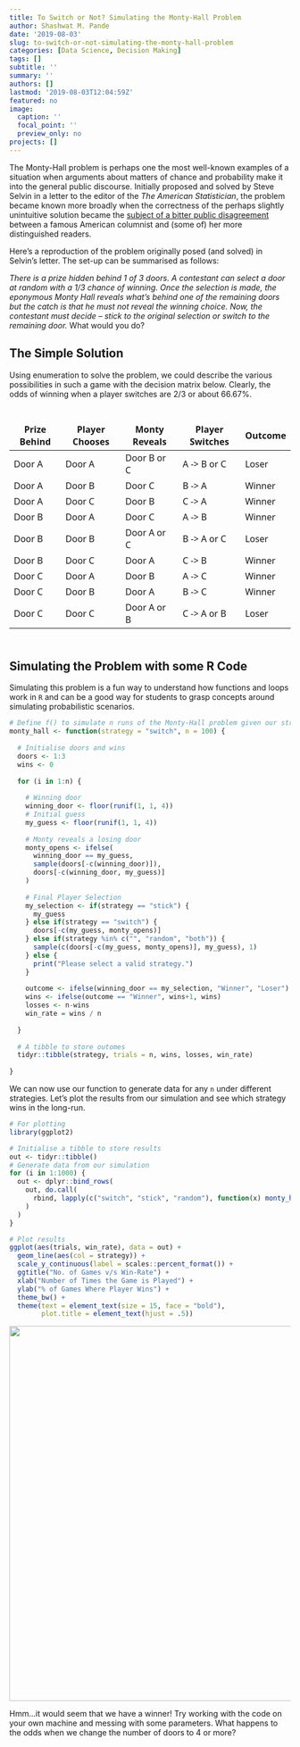 ```yaml
---
title: To Switch or Not? Simulating the Monty-Hall Problem
author: Shashwat M. Pande
date: '2019-08-03'
slug: to-switch-or-not-simulating-the-monty-hall-problem
categories: [Data Science, Decision Making]
tags: []
subtitle: ''
summary: ''
authors: []
lastmod: '2019-08-03T12:04:59Z'
featured: no
image:
  caption: ''
  focal_point: ''
  preview_only: no
projects: []
---
```


The Monty-Hall problem is perhaps one the most well-known examples of a situation when arguments about matters of chance and probability make it into the general public discourse. Initially proposed and solved by Steve Selvin in a letter to the editor of the *The American Statistician*, the problem became known more broadly when the correctness of the perhaps slightly unintuitive solution became the [subject of a bitter public disagreement](https://web.archive.org/web/20130121183432/http://marilynvossavant.com/game-show-problem/) between a famous American columnist and (some of) her more distinguished readers.

Here’s a reproduction of the problem originally posed (and solved) in Selvin’s letter. The set-up can be summarised as follows:

*There is a prize hidden behind 1 of 3 doors. A contestant can select a door at random with a 1/3 chance of winning. Once the selection is made, the eponymous Monty Hall reveals what’s behind one of the remaining doors but the catch is that he must not reveal the winning choice. Now, the contestant must decide – stick to the original selection or switch to the remaining door.* What would you do?

## The Simple Solution

Using enumeration to solve the problem, we could describe the various possibilities in such a game with the decision matrix below. Clearly, the odds of winning when a player switches are 2/3 or about 66.67%.

<div id="ivfaqdvgcw" style="padding-left:0px;padding-right:0px;padding-top:10px;padding-bottom:10px;overflow-x:auto;overflow-y:auto;width:auto;height:auto;">
<style>@import url("https://fonts.googleapis.com/css2?family=Chivo:ital,wght@0,100;0,200;0,300;0,400;0,500;0,600;0,700;0,800;0,900;1,100;1,200;1,300;1,400;1,500;1,600;1,700;1,800;1,900&display=swap");
#ivfaqdvgcw table {
  font-family: Chivo, system-ui, 'Segoe UI', Roboto, Helvetica, Arial, sans-serif, 'Apple Color Emoji', 'Segoe UI Emoji', 'Segoe UI Symbol', 'Noto Color Emoji';
  -webkit-font-smoothing: antialiased;
  -moz-osx-font-smoothing: grayscale;
}
&#10;#ivfaqdvgcw thead, #ivfaqdvgcw tbody, #ivfaqdvgcw tfoot, #ivfaqdvgcw tr, #ivfaqdvgcw td, #ivfaqdvgcw th {
  border-style: none;
}
&#10;#ivfaqdvgcw p {
  margin: 0;
  padding: 0;
}
&#10;#ivfaqdvgcw .gt_table {
  display: table;
  border-collapse: collapse;
  line-height: normal;
  margin-left: auto;
  margin-right: auto;
  color: #333333;
  font-size: 16px;
  font-weight: 300;
  font-style: normal;
  background-color: #FFFFFF;
  width: auto;
  border-top-style: none;
  border-top-width: 3px;
  border-top-color: #A8A8A8;
  border-right-style: none;
  border-right-width: 2px;
  border-right-color: #D3D3D3;
  border-bottom-style: none;
  border-bottom-width: 2px;
  border-bottom-color: #A8A8A8;
  border-left-style: none;
  border-left-width: 2px;
  border-left-color: #D3D3D3;
}
&#10;#ivfaqdvgcw .gt_caption {
  padding-top: 4px;
  padding-bottom: 4px;
}
&#10;#ivfaqdvgcw .gt_title {
  color: #333333;
  font-size: 125%;
  font-weight: initial;
  padding-top: 4px;
  padding-bottom: 4px;
  padding-left: 5px;
  padding-right: 5px;
  border-bottom-color: #FFFFFF;
  border-bottom-width: 0;
}
&#10;#ivfaqdvgcw .gt_subtitle {
  color: #333333;
  font-size: 85%;
  font-weight: initial;
  padding-top: 3px;
  padding-bottom: 5px;
  padding-left: 5px;
  padding-right: 5px;
  border-top-color: #FFFFFF;
  border-top-width: 0;
}
&#10;#ivfaqdvgcw .gt_heading {
  background-color: #FFFFFF;
  text-align: left;
  border-bottom-color: #FFFFFF;
  border-left-style: none;
  border-left-width: 1px;
  border-left-color: #D3D3D3;
  border-right-style: none;
  border-right-width: 1px;
  border-right-color: #D3D3D3;
}
&#10;#ivfaqdvgcw .gt_bottom_border {
  border-bottom-style: none;
  border-bottom-width: 2px;
  border-bottom-color: #D3D3D3;
}
&#10;#ivfaqdvgcw .gt_col_headings {
  border-top-style: none;
  border-top-width: 2px;
  border-top-color: #D3D3D3;
  border-bottom-style: solid;
  border-bottom-width: 2px;
  border-bottom-color: #000000;
  border-left-style: none;
  border-left-width: 1px;
  border-left-color: #D3D3D3;
  border-right-style: none;
  border-right-width: 1px;
  border-right-color: #D3D3D3;
}
&#10;#ivfaqdvgcw .gt_col_heading {
  color: #333333;
  background-color: #FFFFFF;
  font-size: 80%;
  font-weight: normal;
  text-transform: uppercase;
  border-left-style: none;
  border-left-width: 1px;
  border-left-color: #D3D3D3;
  border-right-style: none;
  border-right-width: 1px;
  border-right-color: #D3D3D3;
  vertical-align: bottom;
  padding-top: 5px;
  padding-bottom: 6px;
  padding-left: 5px;
  padding-right: 5px;
  overflow-x: hidden;
}
&#10;#ivfaqdvgcw .gt_column_spanner_outer {
  color: #333333;
  background-color: #FFFFFF;
  font-size: 80%;
  font-weight: normal;
  text-transform: uppercase;
  padding-top: 0;
  padding-bottom: 0;
  padding-left: 4px;
  padding-right: 4px;
}
&#10;#ivfaqdvgcw .gt_column_spanner_outer:first-child {
  padding-left: 0;
}
&#10;#ivfaqdvgcw .gt_column_spanner_outer:last-child {
  padding-right: 0;
}
&#10;#ivfaqdvgcw .gt_column_spanner {
  border-bottom-style: solid;
  border-bottom-width: 2px;
  border-bottom-color: #000000;
  vertical-align: bottom;
  padding-top: 5px;
  padding-bottom: 5px;
  overflow-x: hidden;
  display: inline-block;
  width: 100%;
}
&#10;#ivfaqdvgcw .gt_spanner_row {
  border-bottom-style: hidden;
}
&#10;#ivfaqdvgcw .gt_group_heading {
  padding-top: 8px;
  padding-bottom: 8px;
  padding-left: 5px;
  padding-right: 5px;
  color: #333333;
  background-color: #FFFFFF;
  font-size: 80%;
  font-weight: bolder;
  text-transform: uppercase;
  border-top-style: none;
  border-top-width: 2px;
  border-top-color: #000000;
  border-bottom-style: solid;
  border-bottom-width: 1px;
  border-bottom-color: #FFFFFF;
  border-left-style: none;
  border-left-width: 1px;
  border-left-color: #D3D3D3;
  border-right-style: none;
  border-right-width: 1px;
  border-right-color: #D3D3D3;
  vertical-align: middle;
  text-align: left;
}
&#10;#ivfaqdvgcw .gt_empty_group_heading {
  padding: 0.5px;
  color: #333333;
  background-color: #FFFFFF;
  font-size: 80%;
  font-weight: bolder;
  border-top-style: none;
  border-top-width: 2px;
  border-top-color: #000000;
  border-bottom-style: solid;
  border-bottom-width: 1px;
  border-bottom-color: #FFFFFF;
  vertical-align: middle;
}
&#10;#ivfaqdvgcw .gt_from_md > :first-child {
  margin-top: 0;
}
&#10;#ivfaqdvgcw .gt_from_md > :last-child {
  margin-bottom: 0;
}
&#10;#ivfaqdvgcw .gt_row {
  padding-top: 3px;
  padding-bottom: 3px;
  padding-left: 5px;
  padding-right: 5px;
  margin: 10px;
  border-top-style: solid;
  border-top-width: 1px;
  border-top-color: #D3D3D3;
  border-left-style: none;
  border-left-width: 1px;
  border-left-color: #D3D3D3;
  border-right-style: none;
  border-right-width: 1px;
  border-right-color: #D3D3D3;
  vertical-align: middle;
  overflow-x: hidden;
}
&#10;#ivfaqdvgcw .gt_stub {
  color: #333333;
  background-color: #FFFFFF;
  font-size: 80%;
  font-weight: bolder;
  text-transform: uppercase;
  border-right-style: solid;
  border-right-width: 0px;
  border-right-color: #FFFFFF;
  padding-left: 5px;
  padding-right: 5px;
}
&#10;#ivfaqdvgcw .gt_stub_row_group {
  color: #333333;
  background-color: #FFFFFF;
  font-size: 100%;
  font-weight: initial;
  text-transform: inherit;
  border-right-style: solid;
  border-right-width: 2px;
  border-right-color: #D3D3D3;
  padding-left: 5px;
  padding-right: 5px;
  vertical-align: top;
}
&#10;#ivfaqdvgcw .gt_row_group_first td {
  border-top-width: 2px;
}
&#10;#ivfaqdvgcw .gt_row_group_first th {
  border-top-width: 2px;
}
&#10;#ivfaqdvgcw .gt_summary_row {
  color: #333333;
  background-color: #FFFFFF;
  text-transform: inherit;
  padding-top: 8px;
  padding-bottom: 8px;
  padding-left: 5px;
  padding-right: 5px;
}
&#10;#ivfaqdvgcw .gt_first_summary_row {
  border-top-style: solid;
  border-top-color: #D3D3D3;
}
&#10;#ivfaqdvgcw .gt_first_summary_row.thick {
  border-top-width: 2px;
}
&#10;#ivfaqdvgcw .gt_last_summary_row {
  padding-top: 8px;
  padding-bottom: 8px;
  padding-left: 5px;
  padding-right: 5px;
  border-bottom-style: solid;
  border-bottom-width: 2px;
  border-bottom-color: #D3D3D3;
}
&#10;#ivfaqdvgcw .gt_grand_summary_row {
  color: #333333;
  background-color: #FFFFFF;
  text-transform: inherit;
  padding-top: 8px;
  padding-bottom: 8px;
  padding-left: 5px;
  padding-right: 5px;
}
&#10;#ivfaqdvgcw .gt_first_grand_summary_row {
  padding-top: 8px;
  padding-bottom: 8px;
  padding-left: 5px;
  padding-right: 5px;
  border-top-style: double;
  border-top-width: 6px;
  border-top-color: #D3D3D3;
}
&#10;#ivfaqdvgcw .gt_last_grand_summary_row_top {
  padding-top: 8px;
  padding-bottom: 8px;
  padding-left: 5px;
  padding-right: 5px;
  border-bottom-style: double;
  border-bottom-width: 6px;
  border-bottom-color: #D3D3D3;
}
&#10;#ivfaqdvgcw .gt_striped {
  background-color: rgba(128, 128, 128, 0.05);
}
&#10;#ivfaqdvgcw .gt_table_body {
  border-top-style: solid;
  border-top-width: 2px;
  border-top-color: #D3D3D3;
  border-bottom-style: solid;
  border-bottom-width: 2px;
  border-bottom-color: #D3D3D3;
}
&#10;#ivfaqdvgcw .gt_footnotes {
  color: #333333;
  background-color: #FFFFFF;
  border-bottom-style: none;
  border-bottom-width: 2px;
  border-bottom-color: #D3D3D3;
  border-left-style: none;
  border-left-width: 2px;
  border-left-color: #D3D3D3;
  border-right-style: none;
  border-right-width: 2px;
  border-right-color: #D3D3D3;
}
&#10;#ivfaqdvgcw .gt_footnote {
  margin: 0px;
  font-size: 90%;
  padding-top: 4px;
  padding-bottom: 4px;
  padding-left: 5px;
  padding-right: 5px;
}
&#10;#ivfaqdvgcw .gt_sourcenotes {
  color: #333333;
  background-color: #FFFFFF;
  border-bottom-style: none;
  border-bottom-width: 2px;
  border-bottom-color: #D3D3D3;
  border-left-style: none;
  border-left-width: 2px;
  border-left-color: #D3D3D3;
  border-right-style: none;
  border-right-width: 2px;
  border-right-color: #D3D3D3;
}
&#10;#ivfaqdvgcw .gt_sourcenote {
  font-size: 12px;
  padding-top: 4px;
  padding-bottom: 4px;
  padding-left: 5px;
  padding-right: 5px;
}
&#10;#ivfaqdvgcw .gt_left {
  text-align: left;
}
&#10;#ivfaqdvgcw .gt_center {
  text-align: center;
}
&#10;#ivfaqdvgcw .gt_right {
  text-align: right;
  font-variant-numeric: tabular-nums;
}
&#10;#ivfaqdvgcw .gt_font_normal {
  font-weight: normal;
}
&#10;#ivfaqdvgcw .gt_font_bold {
  font-weight: bold;
}
&#10;#ivfaqdvgcw .gt_font_italic {
  font-style: italic;
}
&#10;#ivfaqdvgcw .gt_super {
  font-size: 65%;
}
&#10;#ivfaqdvgcw .gt_footnote_marks {
  font-size: 75%;
  vertical-align: 0.4em;
  position: initial;
}
&#10;#ivfaqdvgcw .gt_asterisk {
  font-size: 100%;
  vertical-align: 0;
}
&#10;#ivfaqdvgcw .gt_indent_1 {
  text-indent: 5px;
}
&#10;#ivfaqdvgcw .gt_indent_2 {
  text-indent: 10px;
}
&#10;#ivfaqdvgcw .gt_indent_3 {
  text-indent: 15px;
}
&#10;#ivfaqdvgcw .gt_indent_4 {
  text-indent: 20px;
}
&#10;#ivfaqdvgcw .gt_indent_5 {
  text-indent: 25px;
}
&#10;tbody tr:last-child {
  border-bottom: 2px solid #ffffff00;
}
</style>
<table class="gt_table" data-quarto-disable-processing="false" data-quarto-bootstrap="false">
  <thead>
    &#10;    <tr class="gt_col_headings">
      <th class="gt_col_heading gt_columns_bottom_border gt_left" rowspan="1" colspan="1" style="border-top-width: 0px; border-top-style: solid; border-top-color: black;" scope="col" id="Prize Behind">Prize Behind</th>
      <th class="gt_col_heading gt_columns_bottom_border gt_left" rowspan="1" colspan="1" style="border-top-width: 0px; border-top-style: solid; border-top-color: black;" scope="col" id="Player Chooses">Player Chooses</th>
      <th class="gt_col_heading gt_columns_bottom_border gt_left" rowspan="1" colspan="1" style="border-top-width: 0px; border-top-style: solid; border-top-color: black;" scope="col" id="Monty Reveals">Monty Reveals</th>
      <th class="gt_col_heading gt_columns_bottom_border gt_left" rowspan="1" colspan="1" style="border-top-width: 0px; border-top-style: solid; border-top-color: black;" scope="col" id="Player Switches">Player Switches</th>
      <th class="gt_col_heading gt_columns_bottom_border gt_left" rowspan="1" colspan="1" style="border-top-width: 0px; border-top-style: solid; border-top-color: black;" scope="col" id="Outcome">Outcome</th>
    </tr>
  </thead>
  <tbody class="gt_table_body">
    <tr><td headers="Prize Behind" class="gt_row gt_left">Door A</td>
<td headers="Player Chooses" class="gt_row gt_left">Door A</td>
<td headers="Monty Reveals" class="gt_row gt_left">Door B or C</td>
<td headers="Player Switches" class="gt_row gt_left">A -&gt; B or C</td>
<td headers="Outcome" class="gt_row gt_left">Loser</td></tr>
    <tr><td headers="Prize Behind" class="gt_row gt_left">Door A</td>
<td headers="Player Chooses" class="gt_row gt_left">Door B</td>
<td headers="Monty Reveals" class="gt_row gt_left">Door C</td>
<td headers="Player Switches" class="gt_row gt_left">B -&gt; A</td>
<td headers="Outcome" class="gt_row gt_left">Winner</td></tr>
    <tr><td headers="Prize Behind" class="gt_row gt_left">Door A</td>
<td headers="Player Chooses" class="gt_row gt_left">Door C</td>
<td headers="Monty Reveals" class="gt_row gt_left">Door B</td>
<td headers="Player Switches" class="gt_row gt_left">C -&gt; A</td>
<td headers="Outcome" class="gt_row gt_left">Winner</td></tr>
    <tr><td headers="Prize Behind" class="gt_row gt_left">Door B</td>
<td headers="Player Chooses" class="gt_row gt_left">Door A</td>
<td headers="Monty Reveals" class="gt_row gt_left">Door C</td>
<td headers="Player Switches" class="gt_row gt_left">A -&gt; B</td>
<td headers="Outcome" class="gt_row gt_left">Winner</td></tr>
    <tr><td headers="Prize Behind" class="gt_row gt_left">Door B</td>
<td headers="Player Chooses" class="gt_row gt_left">Door B</td>
<td headers="Monty Reveals" class="gt_row gt_left">Door A or C</td>
<td headers="Player Switches" class="gt_row gt_left">B -&gt; A or C</td>
<td headers="Outcome" class="gt_row gt_left">Loser</td></tr>
    <tr><td headers="Prize Behind" class="gt_row gt_left">Door B</td>
<td headers="Player Chooses" class="gt_row gt_left">Door C</td>
<td headers="Monty Reveals" class="gt_row gt_left">Door A</td>
<td headers="Player Switches" class="gt_row gt_left">C -&gt; B</td>
<td headers="Outcome" class="gt_row gt_left">Winner</td></tr>
    <tr><td headers="Prize Behind" class="gt_row gt_left">Door C</td>
<td headers="Player Chooses" class="gt_row gt_left">Door A</td>
<td headers="Monty Reveals" class="gt_row gt_left">Door B</td>
<td headers="Player Switches" class="gt_row gt_left">A -&gt; C</td>
<td headers="Outcome" class="gt_row gt_left">Winner</td></tr>
    <tr><td headers="Prize Behind" class="gt_row gt_left">Door C</td>
<td headers="Player Chooses" class="gt_row gt_left">Door B</td>
<td headers="Monty Reveals" class="gt_row gt_left">Door A</td>
<td headers="Player Switches" class="gt_row gt_left">B -&gt; C</td>
<td headers="Outcome" class="gt_row gt_left">Winner</td></tr>
    <tr><td headers="Prize Behind" class="gt_row gt_left">Door C</td>
<td headers="Player Chooses" class="gt_row gt_left">Door C</td>
<td headers="Monty Reveals" class="gt_row gt_left">Door A or B</td>
<td headers="Player Switches" class="gt_row gt_left">C -&gt; A or B</td>
<td headers="Outcome" class="gt_row gt_left">Loser</td></tr>
  </tbody>
  &#10;  
</table>
</div>

## Simulating the Problem with some R Code

Simulating this problem is a fun way to understand how functions and loops work in `R` and can be a good way for students to grasp concepts around simulating probabilistic scenarios.

``` r
# Define f() to simulate n runs of the Monty-Hall problem given our strategy
monty_hall <- function(strategy = "switch", n = 100) {
  
  # Initialise doors and wins
  doors <- 1:3
  wins <- 0
  
  for (i in 1:n) {
    
    # Winning door
    winning_door <- floor(runif(1, 1, 4))
    # Initial guess
    my_guess <- floor(runif(1, 1, 4))
    
    # Monty reveals a losing door
    monty_opens <- ifelse(
      winning_door == my_guess,
      sample(doors[-c(winning_door)]),
      doors[-c(winning_door, my_guess)]
    )
    
    # Final Player Selection
    my_selection <- if(strategy == "stick") {
      my_guess
    } else if(strategy == "switch") {
      doors[-c(my_guess, monty_opens)]
    } else if(strategy %in% c("", "random", "both")) {
      sample(c(doors[-c(my_guess, monty_opens)], my_guess), 1)
    } else {
      print("Please select a valid strategy.")
    }
    
    outcome <- ifelse(winning_door == my_selection, "Winner", "Loser")
    wins <- ifelse(outcome == "Winner", wins+1, wins)
    losses <- n-wins
    win_rate = wins / n
    
  }
  
  # A tibble to store outomes
  tidyr::tibble(strategy, trials = n, wins, losses, win_rate)
  
}
```

We can now use our function to generate data for any `n` under different strategies. Let’s plot the results from our simulation and see which strategy wins in the long-run.

``` r
# For plotting
library(ggplot2)

# Initialise a tibble to store results
out <- tidyr::tibble()
# Generate data from our simulation
for (i in 1:1000) {
  out <- dplyr::bind_rows(
    out, do.call(
      rbind, lapply(c("switch", "stick", "random"), function(x) monty_hall(x, n = i))
    ) 
  )
}

# Plot results
ggplot(aes(trials, win_rate), data = out) + 
  geom_line(aes(col = strategy)) +
  scale_y_continuous(label = scales::percent_format()) +
  ggtitle("No. of Games v/s Win-Rate") +
  xlab("Number of Times the Game is Played") +
  ylab("% of Games Where Player Wins") +
  theme_bw() +
  theme(text = element_text(size = 15, face = "bold"),
        plot.title = element_text(hjust = .5))
```

<img src="{{< blogdown/postref >}}index_files/figure-html/unnamed-chunk-3-1.png" width="672" />

Hmm…it would seem that we have a winner! Try working with the code on your own machine and messing with some parameters. What happens to the odds when we change the number of doors to 4 or more?
